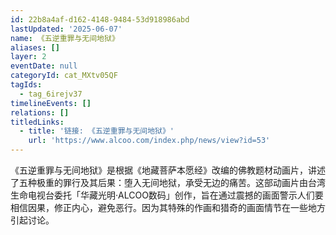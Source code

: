 ```yaml
---
id: 22b8a4af-d162-4148-9484-53d918986abd
lastUpdated: '2025-06-07'
name: 《五逆重罪与无间地狱》
aliases: []
layer: 2
eventDate: null
categoryId: cat_MXtv05QF
tagIds:
  - tag_6irejv37
timelineEvents: []
relations: []
titledLinks:
  - title: '链接: 《五逆重罪与无间地狱》'
    url: 'https://www.alcoo.com/index.php/news/view?id=53'
---
```

《五逆重罪与无间地狱》是根据《地藏菩萨本愿经》改编的佛教题材动画片，讲述了五种极重的罪行及其后果：堕入无间地狱，承受无边的痛苦。这部动画片由台湾生命电视台委托「华藏光明·ALCOO数码」创作，旨在通过震撼的画面警示人们要相信因果，修正内心，避免恶行。因为其特殊的作画和猎奇的画面情节在一些地方引起讨论。
